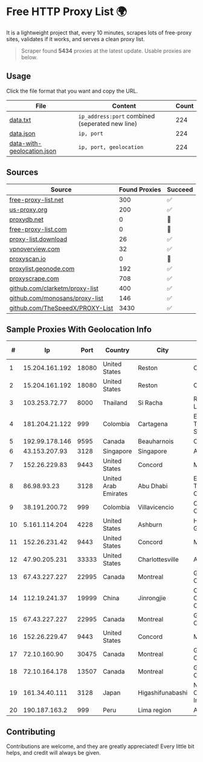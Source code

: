
# Free HTTP Proxy List 🌍

It is a lightweight project that, every 10 minutes, scrapes lots of free-proxy sites, validates if it works, and serves a clean proxy list.


> Scraper found **5434** proxies at the latest update. Usable proxies are below.

## Usage

Click the file format that you want and copy the URL.


|File|Content|Count|
|----|-------|-----|
|[data.txt](https://raw.githubusercontent.com/themiralay/Proxy-List-World/master/data.txt)|`ip_address:port` combined (seperated new line)|224|
|[data.json](https://raw.githubusercontent.com/themiralay/Proxy-List-World/master/data.json)|`ip, port`|224|
|[data-with-geolocation.json](https://raw.githubusercontent.com/themiralay/Proxy-List-World/master/data-with-geolocation.json)|`ip, port, geolocation`|224|

## Sources

|Source|Found Proxies|Succeed|
|------|-------------|-------|
|[free-proxy-list.net](https://free-proxy-list.net)|300|✅|
|[us-proxy.org](https://www.us-proxy.org)|200|✅|
|[proxydb.net](http://proxydb.net)|0|🚫|
|[free-proxy-list.com](https://free-proxy-list.com/?page=&port=&type%5B%5D=http&type%5B%5D=https&up_time=0&search=Search)|0|🚫|
|[proxy-list.download](https://www.proxy-list.download/HTTP)|26|✅|
|[vpnoverview.com](https://vpnoverview.com/privacy/anonymous-browsing/free-proxy-servers)|32|✅|
|[proxyscan.io](https://www.proxyscan.io)|0|🚫|
|[proxylist.geonode.com](https://proxylist.geonode.com/api/proxy-list?limit=300&page=1&sort_by=lastChecked&sort_type=desc&protocols=http,https)|192|✅|
|[proxyscrape.com](https://api.proxyscrape.com/v2/?request=displayproxies&protocol=http&timeout=10000&country=all&ssl=all&anonymity=all)|708|✅|
|[github.com/clarketm/proxy-list](https://raw.githubusercontent.com/clarketm/proxy-list/master/proxy-list-raw.txt)|400|✅|
|[github.com/monosans/proxy-list](https://raw.githubusercontent.com/monosans/proxy-list/main/proxies/http.txt)|146|✅|
|[github.com/TheSpeedX/PROXY-List](https://raw.githubusercontent.com/TheSpeedX/PROXY-List/master/http.txt)|3430|✅|


## Sample Proxies With Geolocation Info

|#|Ip|Port|Country|City|Internet Service Provider|
|-|--|----|-------|----|-------------------------|
|1|15.204.161.192|18080|United States|Reston|OVH SAS|
|2|15.204.161.192|18080|United States|Reston|OVH SAS|
|3|103.253.72.77|8000|Thailand|Si Racha|Readyidc Company Limited|
|4|181.204.21.122|999|Colombia|Cartagena|EPM Telecomunicaciones S.A. E.S.P.|
|5|192.99.178.146|9595|Canada|Beauharnois|OVH Hosting|
|6|43.153.207.93|3128|Singapore|Singapore|Aceville Pte.ltd|
|7|152.26.229.83|9443|United States|Concord|MCNC|
|8|86.98.93.23|3128|United Arab Emirates|Abu Dhabi|Emirates Telecommunications Corporation|
|9|38.191.200.72|999|Colombia|Villavicencio|Cogent Communications|
|10|5.161.114.204|4228|United States|Ashburn|Hetzner Online GmbH|
|11|152.26.231.42|9443|United States|Concord|MCNC|
|12|47.90.205.231|33333|United States|Charlottesville|Alibaba.com LLC|
|13|67.43.227.227|22995|Canada|Montreal|GloboTech Communications|
|14|112.19.241.37|19999|China|Jinrongjie|China Mobile Communications Corporation|
|15|67.43.227.227|22995|Canada|Montreal|GloboTech Communications|
|16|152.26.229.47|9443|United States|Concord|MCNC|
|17|72.10.160.90|30475|Canada|Montreal|GloboTech Communications|
|18|72.10.164.178|13507|Canada|Montreal|GloboTech Communications|
|19|161.34.40.111|3128|Japan|Higashifunabashi|NTT PC Communications, Inc.|
|20|190.187.163.2|999|Peru|Lima region|Americatel Peru S.A.|



## Contributing

Contributions are welcome, and they are greatly appreciated! Every
little bit helps, and credit will always be given.

